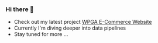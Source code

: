 ### Hi there 👋

- Check out my latest project [WPGA E-Commerce Website](https://eshop.wpgam.com/)
- Currently I'm diving deeper into data pipelines
- Stay tuned for more ...
